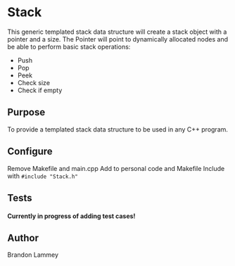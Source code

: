 # Stack

This generic templated stack data structure will create a stack object with a pointer and a size. The Pointer will point to dynamically allocated nodes and be able to perform basic stack operations: 

* Push
* Pop
* Peek
* Check size
* Check if empty

## Purpose

To provide a templated stack data structure to be used in any C++ program.  

## Configure

Remove Makefile and main.cpp
Add to personal code and Makefile 
Include with `#include "Stack.h"`


## Tests

#### **Currently in progress of adding test cases!**

## Author

Brandon Lammey

[github-follow-url]: https://github.com/brandonlammey
[github-follow-image]: https://img.shields.io/github/followers/espadrine.svg?style=social&label=Follow

